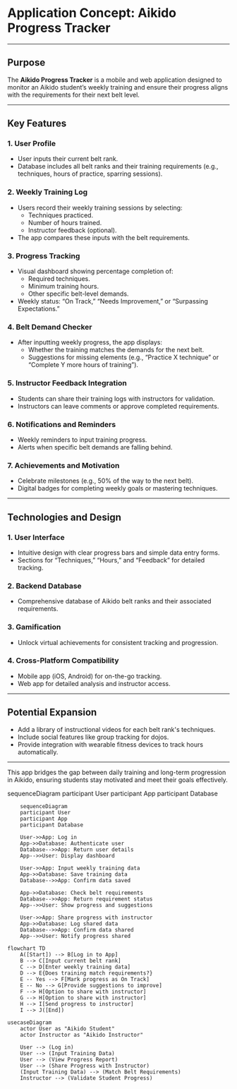 # Application Concept: **Aikido Progress Tracker**

---

## **Purpose**  
The **Aikido Progress Tracker** is a mobile and web application designed to monitor an Aikido student’s weekly training and ensure their progress aligns with the requirements for their next belt level.

---

## **Key Features**

### 1. **User Profile**
- User inputs their current belt rank.
- Database includes all belt ranks and their training requirements (e.g., techniques, hours of practice, sparring sessions).

### 2. **Weekly Training Log**
- Users record their weekly training sessions by selecting:
  - Techniques practiced.
  - Number of hours trained.
  - Instructor feedback (optional).
- The app compares these inputs with the belt requirements.

### 3. **Progress Tracking**
- Visual dashboard showing percentage completion of:
  - Required techniques.
  - Minimum training hours.
  - Other specific belt-level demands.
- Weekly status: “On Track,” “Needs Improvement,” or “Surpassing Expectations.”

### 4. **Belt Demand Checker**
- After inputting weekly progress, the app displays:
  - Whether the training matches the demands for the next belt.
  - Suggestions for missing elements (e.g., “Practice X technique” or “Complete Y more hours of training”).

### 5. **Instructor Feedback Integration**
- Students can share their training logs with instructors for validation.
- Instructors can leave comments or approve completed requirements.

### 6. **Notifications and Reminders**
- Weekly reminders to input training progress.
- Alerts when specific belt demands are falling behind.

### 7. **Achievements and Motivation**
- Celebrate milestones (e.g., 50% of the way to the next belt).
- Digital badges for completing weekly goals or mastering techniques.

---

## **Technologies and Design**

### 1. **User Interface**
- Intuitive design with clear progress bars and simple data entry forms.
- Sections for “Techniques,” “Hours,” and “Feedback” for detailed tracking.

### 2. **Backend Database**
- Comprehensive database of Aikido belt ranks and their associated requirements.

### 3. **Gamification**
- Unlock virtual achievements for consistent tracking and progression.

### 4. **Cross-Platform Compatibility**
- Mobile app (iOS, Android) for on-the-go tracking.
- Web app for detailed analysis and instructor access.

---

## **Potential Expansion**
- Add a library of instructional videos for each belt rank's techniques.
- Include social features like group tracking for dojos.
- Provide integration with wearable fitness devices to track hours automatically.

---

This app bridges the gap between daily training and long-term progression in Aikido, ensuring students stay motivated and meet their goals effectively.




sequenceDiagram
    participant User
    participant App
    participant Database
````mermaid
    sequenceDiagram
    participant User
    participant App
    participant Database

    User->>App: Log in
    App->>Database: Authenticate user
    Database-->>App: Return user details
    App-->>User: Display dashboard

    User->>App: Input weekly training data
    App->>Database: Save training data
    Database-->>App: Confirm data saved

    App->>Database: Check belt requirements
    Database-->>App: Return requirement status
    App-->>User: Show progress and suggestions

    User->>App: Share progress with instructor
    App->>Database: Log shared data
    Database-->>App: Confirm data shared
    App-->>User: Notify progress shared

````
````mermaid
flowchart TD
    A([Start]) --> B[Log in to App]
    B --> C[Input current belt rank]
    C --> D[Enter weekly training data]
    D --> E{Does training match requirements?}
    E -- Yes --> F[Mark progress as On Track]
    E -- No --> G[Provide suggestions to improve]
    F --> H[Option to share with instructor]
    G --> H[Option to share with instructor]
    H --> I[Send progress to instructor]
    I --> J([End])

````
````mermaid
usecaseDiagram
    actor User as "Aikido Student"
    actor Instructor as "Aikido Instructor"

    User --> (Log in)
    User --> (Input Training Data)
    User --> (View Progress Report)
    User --> (Share Progress with Instructor)
    (Input Training Data) --> (Match Belt Requirements)
    Instructor --> (Validate Student Progress)

````
